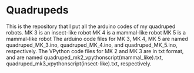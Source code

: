 # Quadrupeds
This is the repository that I put all the arduino codes of my quadruped robots.
MK 3 is an insect-like robot
MK 4 is a mammal-like robot
MK 5 is a mammal-like robot
The arduino code files for MK 3, MK 4, MK 5 are named quadruped_MK_3.ino, quadruped_MK_4.ino, and quadruped_MK_5.ino, respectively.
The VPython code files for MK 2 and MK 3 are in txt format, and are named quadruped_mk2_vpythonscript(mammal_like).txt, quadruped_mk3_vpythonscript(insect-like).txt, respectively.
